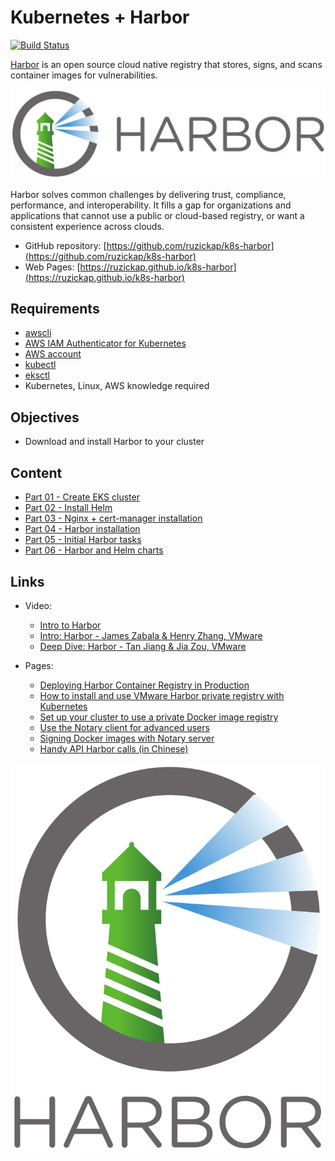 # Kubernetes + Harbor

[![Build Status](https://travis-ci.com/ruzickap/k8s-harbor.svg?branch=master)](https://travis-ci.com/ruzickap/k8s-harbor)

[Harbor](https://goharbor.io/) is an open source cloud native registry that
stores, signs, and scans container images for vulnerabilities.

![Harbor](./.vuepress/public/harbor-horizontal-color.svg "Harbor")

Harbor solves common challenges by delivering trust, compliance, performance,
and interoperability. It fills a gap for organizations and applications that
cannot use a public or cloud-based registry, or want a consistent experience
across clouds.

* GitHub repository: [https://github.com/ruzickap/k8s-harbor](https://github.com/ruzickap/k8s-harbor)
* Web Pages: [https://ruzickap.github.io/k8s-harbor](https://ruzickap.github.io/k8s-harbor)

## Requirements

* [awscli](https://aws.amazon.com/cli/)
* [AWS IAM Authenticator for Kubernetes](https://github.com/kubernetes-sigs/aws-iam-authenticator)
* [AWS account](https://aws.amazon.com/account/)
* [kubectl](https://kubernetes.io/docs/tasks/tools/install-kubectl/)
* [eksctl](https://eksctl.io/)
* Kubernetes, Linux, AWS knowledge required

## Objectives

* Download and install Harbor to your cluster

## Content

* [Part 01 - Create EKS cluster](part-01/README.md)
* [Part 02 - Install Helm](part-02/README.md)
* [Part 03 - Nginx + cert-manager installation](part-03/README.md)
* [Part 04 - Harbor installation](part-04/README.md)
* [Part 05 - Initial Harbor tasks](part-05/README.md)
* [Part 06 - Harbor and Helm charts](part-06/README.md)

## Links

* Video:

  * [Intro to Harbor](https://youtu.be/Rs3zByxI8aY)
  * [Intro: Harbor - James Zabala & Henry Zhang, VMware](https://youtu.be/RZQVBWwGa2s)
  * [Deep Dive: Harbor - Tan Jiang & Jia Zou, VMware](https://youtu.be/OKj1XxtsTCo)

* Pages:

  * [Deploying Harbor Container Registry in Production](https://medium.com/@ikod/deploy-harbor-container-registry-in-production-89352fb1a114)
  * [How to install and use VMware Harbor private registry with Kubernetes](https://blog.inkubate.io/how-to-use-harbor-private-registry-with-kubernetes/)
  * [Set up your cluster to use a private Docker image registry](https://developer.rackspace.com/docs/rkaas/latest/external/rkaas-userguide/configure-docker-registry/)
  * [Use the Notary client for advanced users](https://docs.docker.com/notary/advanced_usage/)
  * [Signing Docker images with Notary server](https://werner-dijkerman.nl/2019/02/24/signing-docker-images-with-notary-server/)
  * [Handy API Harbor calls (in Chinese)](https://cloud.tencent.com/developer/article/1151425)

![Harbor](https://raw.githubusercontent.com/cncf/artwork/ab42c9591f6e0fdccc62c7b88f353d3fdc825734/harbor/stacked/color/harbor-stacked-color.svg?sanitize=true)
